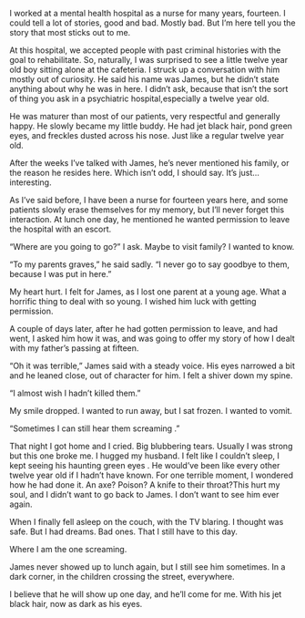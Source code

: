 I worked at a mental health hospital as a nurse  for many years, fourteen. I could tell a lot of stories, good and bad. Mostly bad. But I’m here tell you the story that most sticks out to me. 

At this hospital, we accepted people with past criminal histories with the goal to rehabilitate. So, naturally, I was surprised to see a little twelve year old boy sitting alone at the cafeteria. I struck up a conversation with him mostly out of curiosity. He said his name was James, but he didn’t state anything about why he was in here. I didn’t ask, because that isn’t the sort of thing you ask in a psychiatric hospital,especially a twelve year old.

He was maturer than most of our patients, very respectful and generally happy. He slowly became my little buddy. He had jet black hair, pond green eyes, and freckles dusted across his nose. Just like a regular twelve year old.

After the weeks I’ve talked with James, he’s never mentioned his family, or the reason he resides here. Which isn’t odd, I should say. It’s just… interesting.

As I’ve said before, I have  been a nurse for fourteen years here, and some patients slowly erase themselves for my memory, but I’ll never forget this interaction. At lunch one day, he mentioned he wanted permission to leave the hospital with an escort.

“Where are you going to go?” I ask. Maybe to visit family? I wanted to know.

“To my parents graves,” he said sadly. “I never go to say goodbye to them, because I was put in here.” 

My heart hurt. I felt for James, as I lost one parent at a young age. What a horrific thing to deal with so young. I wished him luck with getting permission.

A couple of days later, after he had gotten permission to leave, and had went, I asked him how it was, and was going to offer my story of how I dealt with my father’s passing at fifteen.

“Oh it was terrible,” James said with a steady voice.  His eyes narrowed a bit and he leaned close, out of character for him. I felt a shiver down my spine.

“I almost wish I hadn’t killed them.”

My smile dropped. I wanted to run away, but I sat frozen. I wanted to vomit.

“Sometimes I can still hear them screaming .”

That night I got home and I cried. Big blubbering tears. Usually I was strong but this one broke me. I hugged my husband. I felt like I couldn’t sleep, I kept seeing his haunting green eyes .  He would’ve been like every other twelve year old if I hadn’t have known. For one terrible moment, I wondered how he had done it. An axe? Poison? A knife to their throat?This hurt my soul, and I didn’t want to go back to James. I don’t want to see him ever again.

When I finally fell asleep on the couch,  with the  TV blaring. I thought was safe. But I had dreams. Bad ones. That I still have to this day.

Where I am the one screaming.

James never showed up to lunch again, but I still see him sometimes. In a dark corner, in the children crossing the street, everywhere.

I believe that he will show up one day, and he’ll come for me. With his jet black hair, now as dark as his eyes.